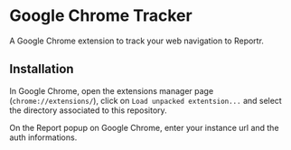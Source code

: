Google Chrome Tracker
====================

A Google Chrome extension to track your web navigation to Reportr.

## Installation

In Google Chrome, open the extensions manager page (`chrome://extensions/`), click on `Load unpacked extentsion...` and select the directory associated to this repository.

On the Report popup on Google Chrome, enter your instance url and the auth informations.
